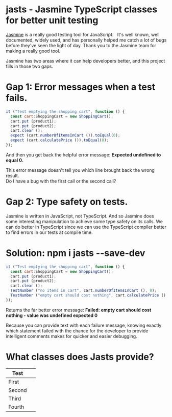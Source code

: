 # jasts - Jasmine TypeScript classes for better unit testing

[Jasmine](https://jasmine.github.io/) is a really good testing tool for JavaScript.   It's well known, well documented, widely used, and has personally helped me catch a lot of bugs before they've seen the light of day.   Thank you to the Jasmine team for making a really good tool.

Jasmine has two areas where it can help developers better, and this project fills in those two gaps.

# Gap 1: Error messages when a test fails.

```javascript
it ("Test emptying the shopping cart", function () {
  const cart:ShoppingCart = new ShoppingCart();
  cart.put (product1);
  cart.put (product2);
  cart.clear ();
  expect (cart.numberOfItemsInCart ()).toEqual(0);
  expect (cart.calculatePrice ()).toEqual(0);
});
```

And then you get back the helpful error message:
**Expected undefined to equal 0.**

This error message doesn't tell you which line brought back the wrong result.   
Do I have a bug with the first call or the second call?

# Gap 2: Type safety on tests.

Jasmine is written in JavaScript, not TypeScript.   And so Jasmine does some interesting manipulation to achieve some type safety on its calls.  We can do better in TypeScript since we can use the TypeScript compiler better to find errors in our tests at compile time.

# Solution: npm i jasts --save-dev
```javascript
it ("Test emptying the shopping cart", function () {
  const cart:ShoppingCart = new ShoppingCart();
  cart.put (product1);
  cart.put (product2);
  cart.clear ();
  TestNumber ("no items in cart", cart.numberOfItemsInCart (), 0);
  TestNumber ("empty cart should cost nothing", cart.calculatePrice (), 0);
});
```

Returns the far better error message:  **Failed: empty cart should cost nothing - value was undefined expected 0**

Because you can provide text with each failure message, knowing exactly which statement failed with the chance for the developer to provide intelligent comments makes for quicker and easier debugging.

# What classes does Jasts provide?

<table class="methods" border="0" cellpadding="3" cellspacing="0" summary="Class Summary table, listing classes, and an explanation">
  <tr>
    <th class="colFirst" scope="col">Test</th>
    <th class="colLast" scope="col">&nbsp;</th>
  </tr>
  <tbody>
    <tr class="altColor">
      <td class="colFirst">First</td>
      <td class="colLast">&nbsp;</td>
    </tr>
    <tr class="altColor">
      <td class="colFirst">Second</td>
      <td class="colLast">&nbsp;</td>
    </tr>
    <tr class="altColor">
      <td class="colFirst">Third</td>
      <td class="colLast">&nbsp;</td>
    </tr>
    <tr class="altColor">
      <td class="colFirst">Fourth</td>
      <td class="colLast">&nbsp;</td>
    </tr>
  </tbody>
</table>
